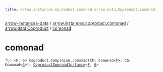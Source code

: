 ```yaml
---
title: arrow.instances.coproduct.comonad.arrow.data.Coproduct.comonad - arrow-instances-data
---
```


[arrow-instances-data](../../index.html) / [arrow.instances.coproduct.comonad](../index.html) / [arrow.data.Coproduct](index.html) / [comonad](./comonad.html)

# comonad

`fun <F, G> Coproduct.Companion.comonad(CF: Comonad<`[`F`](comonad.html#F)`>, CG: Comonad<`[`G`](comonad.html#G)`>): `[`CoproductComonadInstance`](../../arrow.instances/-coproduct-comonad-instance/index.html)`<`[`F`](comonad.html#F)`, `[`G`](comonad.html#G)`>`